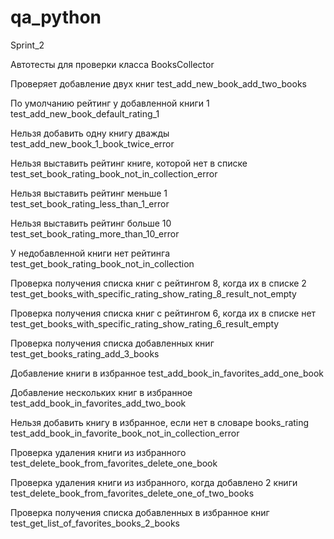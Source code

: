 # qa_python
Sprint_2

Автотесты для проверки класса BooksCollector

Проверяет добавление двух книг
test_add_new_book_add_two_books

По умолчанию рейтинг у добавленной книги 1
test_add_new_book_default_rating_1

Нельзя добавить одну книгу дважды
test_add_new_book_1_book_twice_error

Нельзя выставить рейтинг книге, которой нет в списке
test_set_book_rating_book_not_in_collection_error

Нельзя выставить рейтинг меньше 1
test_set_book_rating_less_than_1_error

Нельзя выставить рейтинг больше 10
test_set_book_rating_more_than_10_error

У недобавленной книги нет рейтинга
test_get_book_rating_book_not_in_collection

Проверка получения списка книг с рейтингом 8, когда их в списке 2
test_get_books_with_specific_rating_show_rating_8_result_not_empty

Проверка получения списка книг с рейтингом 6, когда их в списке нет
test_get_books_with_specific_rating_show_rating_6_result_empty

Проверка получения списка добавленных книг
test_get_books_rating_add_3_books

Добавление книги в избранное
test_add_book_in_favorites_add_one_book

Добавление нескольких книг в избранное
test_add_book_in_favorites_add_two_book

Нельзя добавить книгу в избранное, если нет в словаре books_rating
test_add_book_in_favorite_book_not_in_collection_error

Проверка удаления книги из избранного
test_delete_book_from_favorites_delete_one_book

Проверка удаления книги из избранного, когда добавлено 2 книги
test_delete_book_from_favorites_delete_one_of_two_books

Проверка получения списка добавленных в избранное книг
test_get_list_of_favorites_books_2_books
